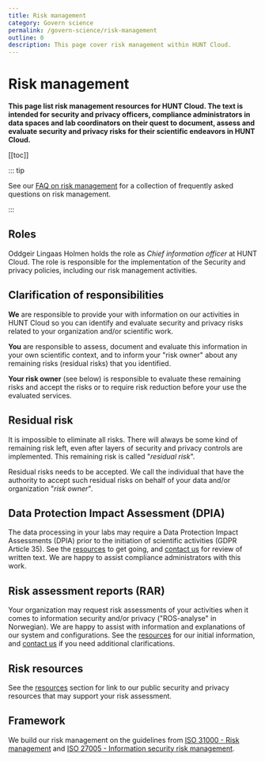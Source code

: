 ```yaml
---
title: Risk management
category: Govern science
permalink: /govern-science/risk-management
outline: 0
description: This page cover risk management within HUNT Cloud.
---
```


# Risk management

**This page list risk management resources for HUNT Cloud. The text is intended for security and privacy officers, compliance administrators in data spaces and lab coordinators on their quest to document, assess and evaluate security and privacy risks for their scientific endeavors in HUNT Cloud.** 
	
[[toc]]

::: tip

See our [FAQ on risk management](/govern-science/risk-management/faq) for a collection of frequently asked questions on risk management. 

:::

## Roles

Oddgeir Lingaas Holmen holds the role as *Chief information officer* at HUNT Cloud. The role is responsible for the implementation of the Security and privacy policies, including our risk management activities. 

## Clarification of responsibilities

**We** are responsible to provide your with information on our activities in HUNT Cloud so you can identify and evaluate security and privacy risks related to your organization and/or scientific work. 

**You** are responsible to assess, document and evaluate this information in your own scientific context, and to inform your "risk owner" about any remaining risks (residual risks) that you identified. 

**Your risk owner** (see below) is responsible to evaluate these remaining risks and accept the risks or to require risk reduction before your use the evaluated services.


## Residual risk

It is impossible to eliminate all risks. There will  always be some kind of remaining risk left, even after layers of security and privacy controls are implemented. This remaining risk is called "*residual risk*". 

Residual risks needs to be accepted. We call the individual that have the authority to accept such residual risks on behalf of your data and/or organization "*risk owner*".

## Data Protection Impact Assessment (DPIA)

The data processing in your labs may require a Data Protection Impact Assessments (DPIA) prior to the initiation of scientific activities (GDPR Article 35). See the [resources](/govern-science/risk-management/resources) to get going, and [contact us](/contact) for review of written text. We are happy to assist compliance administrators with this work. 

## Risk assessment reports (RAR)

Your organization may request risk assessments of your activities when it comes to information security and/or privacy ("ROS-analyse" in Norwegian). We are happy to assist with information and explanations of our system and configurations. See the [resources](/govern-science/risk-management/resources) for our initial information, and [contact us](/contact) if you need additional clarifications. 

## Risk resources

See the [resources](/govern-science/risk-management/resources) section for link to our public security and privacy resources that may support your risk assessment. 

## Framework

We build our risk management on the guidelines from [ISO 31000 - Risk management](https://www.iso.org/iso-31000-risk-management.html) and [ISO 27005 - Information security risk management](https://www.iso.org/standard/75281.html). 


